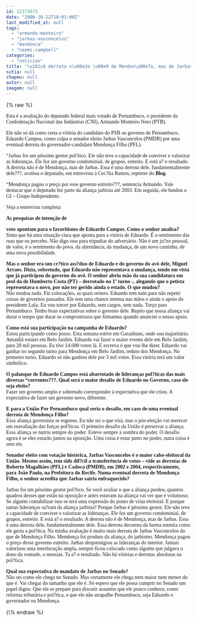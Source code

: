 ```yaml
---
id: 12373673
date: "2006-10-22T18:01:00Z"
last_modified_at: null
tags:
  - "armando-monteiro"
  - "jarbas-vasconcelos"
  - "mendonca"
  - "naomi-campbell"
categories:
  - "noticias"
title: "\u201cA derrota n\u00e3o \u00e9 de Mendon\u00e7a, mas de Jarbas???, diz Armando"
sutia: null
chapeu: null
autor: null
imagem: null
---
```

{\% raw %}
<p><P><FONT face=Verdana>Esta é a avaliação do deputado federal mais votado de Pernambuco, o presidente da Confederação Nacional das Indústrias (CNI), Armando Monteiro Neto (PTB). </FONT></P></p>
<p><P><FONT face=Verdana>Ele não só dá como certa a vitória do candidato do PSB ao governo de Pernambuco, Eduardo Campos, como culpa o senador eleito Jarbas Vasconcelos (PMDB) por uma eventual derrota do governador-candidato Mendonça Filho (PFL). </FONT></P></p>
<p><P><FONT face=Verdana>“Jarbas foi um péssimo gestor pol?tico. Ele não teve a capacidade de conviver e valorizar as lideranças. Ele fez um governo condominial, de grupos, estreito. E está a? o resultado. A derrota não é de Mendonça, mas de Jarbas. Essa é uma derrota dele, fundamentalmente dele???, avaliou o deputado, em entrevista à&nbsp;Cec?lia Ramos, repórter do <STRONG>Blog</STRONG>. </FONT></P></p>
<p><P><FONT face=Verdana>“Mendonça pagou o preço por esse governo estreito???, sentencia Armando. Vale destacar que o deputado fez parte da aliança jarbista até 2003. Em seguida, ele fundou o GI – Grupo Independente.&nbsp; </FONT></P></p>
<p><P><FONT face=Verdana>Veja a entrevista completa:</FONT></P></p>
<p><P><FONT face=Verdana><STRONG>As pesquisas de intenção de</p>
<p> voto apontam para o favoritismo de Eduardo Campos. Como o senhor analisa?<BR></STRONG></FONT><FONT face=Verdana>Sinto que há uma situação clara que aponta para a vitória de Eduardo. É o sentimento das ruas que eu percebo. Não digo isso para tripudiar do adversário. Não é um ju?zo pessoal, de valor, é o sentimento do povo, da alternância, da mudança, de um novo caminho, de uma nova possibilidade.</FONT></P></p>
<p><P><FONT face=Verdana><STRONG>Mas o senhor era um cr?tico ass?duo de Eduardo e do governo do avô dele, Miguel Arraes. Dizia, sobretudo, que Eduardo não representava a mudança, tendo em vista que já participou do governo do avô. O senhor abriu mão da sua candidatura em prol da de Humberto Costa (PT) – derrotado no 1º turno -, alegando que o petista representava o novo, por não ter gerido ainda o estado. O que mudou?<BR></STRONG></FONT><FONT face=Verdana>Não mudou nada. Fiz colocações, as quais reitero. Eduardo tem tudo para não repetir coisas de governos passados. Ele tem uma chance imensa nas mãos e ainda o apoio do presidente Lula. Eu vou torcer por Eduardo, sem cargos, sem nada. Torço para Pernambuco. Tenho boas expectativas sobre o governo dele. Repito que nossa aliança vai durar o tempo que durar os compromissos que firmamos quando anunciei o nosso apoio. </FONT></P></p>
<p><P><FONT face=Verdana><STRONG>Como está sua participação na campanha de Eduardo?</STRONG><BR>Estou participando como posso. Esta semana estive em Garanhuns, onde sou majoritário. Amanhã estarei em Belo Jardim. Eduardo vai fazer o maior evento dele em Belo Jardim, para 20 mil pessoas. Eu tive 14.600 votos lá. E escreva ó que vou lhe dizer. Eduardo vai ganhar no segundo turno para Mendonça em Belo Jardim, reduto dos Mendonça. No primeiro turno, Eduardo só não ganhou dele por 3 mil votos. Essa vitória terá um valor simbólico.</FONT></P></p>
<p><P><FONT face=Verdana><STRONG>O palanque de Eduardo Campos está abarrotado de lideranças pol?ticas das mais diversas “correntes???. Qual será o maior desafio de Eduardo no Governo, caso ele seja eleito?<BR></STRONG></FONT><FONT face=Verdana>Fazer um governo amplo e sobretudo corresponder à expectativa que ele criou. A expectativa de fazer um governo novo, diferente. </FONT></P></p>
<p><P><FONT face=Verdana><STRONG>E para a União Por Pernambuco qual seria o desafio, em caso de uma eventual derrota de Mendonça Filho?<BR></STRONG></FONT><FONT face=Verdana>Essa aliança governista se esgotou. Eu não sei o que virá, mas o pós-eleição vai merecer um reavaliação das forças pol?ticas. O primeiro desafio da União é preservar a aliança. Essa aliança se nutriu sempre do poder. Esteve sempre à sombra do poder. O desafio agora é se eles estarão juntos na oposição. Uma coisa é estar junto no poder, outra coisa é sem ele. </FONT></P></p>
<p><P><FONT face=Verdana><STRONG>Senador eleito com votação histórica, Jarbas Vasconcelos é o maior cabo-eleitoral da União. Mesmo assim, tem sido dif?cil a transferência de votos – vide as derrotas de Roberto Magalhães (PFL) e Cadoca (PMDB), em 2002 e 2004, respectivamente, para João Paulo, na Prefeitura do Recife. Numa eventual derrota de Mendonça Filho, o senhor acredita que Jarbas sairia enfraquecido?</STRONG></FONT></P></p>
<p><P><FONT face=Verdana>Jarbas foi um péssimo gestor pol?tico. Se você avaliar o que a aliança perdeu, quantos quadros desses que estão na oposição e antes estavam na aliança vai ver que é volumoso. Se alguém contabilizar isso se terá uma expressão do ponto de vista eleitoral. E porque tantas lideranças sa?ram da aliança jarbista? Porque Jarbas é péssimo gestor. Ele não teve a capacidade de conviver e valorizar as lideranças. Ele fez um governo condominial, de grupos, estreito. E está a? o resultado. A derrota não é de Mendonça, mas de Jarbas. Essa é uma derrota dele, fundamentalmente dele. Essa derrota decorreu da forma estreita como ele geriu a pol?tica. Na minha avaliação é muito mais derrota de Jarbas Vasconcelos do que de Mendonça Filho. Mendonça foi produto da aliança, do jarbismo. Mendonça pagou o preço desse governo estreito. Jarbas desprestigiou as lideranças do interior. Jamais valorizou uma interlocução ampla, sempre ficou colocado como alguém que julgava o dono da vontade, o messias. Ta a? o resultado. Não há vitórias e derrotas absolutas na pol?tica.</FONT></P></p>
<p><P><FONT face=Verdana><STRONG>Qual sua expectativa do mandato de Jarbas no Senado?<BR></STRONG>Não sei como ele chega no Senado. Mas certamente ele chega nem maior nem menor do que é. Vai chegar do tamanho que ele é. Só espero que ele possa cumprir no Senado um papel digno. Que ele se prepare para discutir assuntos que ele pouco conhece, como reforma tributária e pol?tica, e que ele não atrapalhe Pernambuco, seja Eduardo o governador ou Mendonça.</FONT></P> </p>
{\% endraw %}